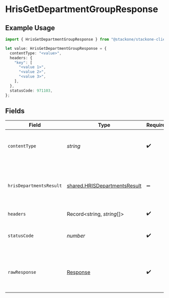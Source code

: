 # HrisGetDepartmentGroupResponse

## Example Usage

```typescript
import { HrisGetDepartmentGroupResponse } from "@stackone/stackone-client-ts/sdk/models/operations";

let value: HrisGetDepartmentGroupResponse = {
  contentType: "<value>",
  headers: {
    "key": [
      "<value 1>",
      "<value 2>",
      "<value 3>",
    ],
  },
  statusCode: 971103,
};
```

## Fields

| Field                                                                               | Type                                                                                | Required                                                                            | Description                                                                         |
| ----------------------------------------------------------------------------------- | ----------------------------------------------------------------------------------- | ----------------------------------------------------------------------------------- | ----------------------------------------------------------------------------------- |
| `contentType`                                                                       | *string*                                                                            | :heavy_check_mark:                                                                  | HTTP response content type for this operation                                       |
| `hrisDepartmentsResult`                                                             | [shared.HRISDepartmentsResult](../../../sdk/models/shared/hrisdepartmentsresult.md) | :heavy_minus_sign:                                                                  | The department group with the given identifier was retrieved.                       |
| `headers`                                                                           | Record<string, *string*[]>                                                          | :heavy_check_mark:                                                                  | N/A                                                                                 |
| `statusCode`                                                                        | *number*                                                                            | :heavy_check_mark:                                                                  | HTTP response status code for this operation                                        |
| `rawResponse`                                                                       | [Response](https://developer.mozilla.org/en-US/docs/Web/API/Response)               | :heavy_check_mark:                                                                  | Raw HTTP response; suitable for custom response parsing                             |